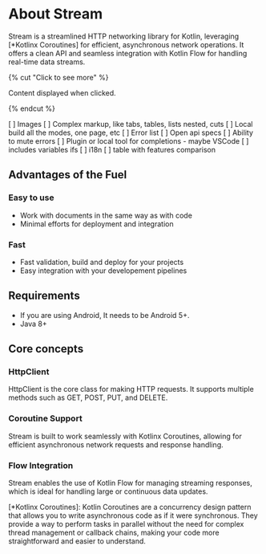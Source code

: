 # About Stream

Stream is a streamlined HTTP networking library for Kotlin, leveraging [*Kotlinx Coroutines] for efficient, asynchronous network operations. It offers a clean API and seamless integration with Kotlin Flow for handling real-time data streams.

{% cut "Click to see more" %}

Content displayed when clicked.

{% endcut %}

[ ] Images
[ ] Complex markup, like tabs, tables, lists nested, cuts
[ ] Local build all the modes, one page, etc
[ ] Error list
[ ] Open api specs
[ ] Ability to mute errors
[ ] Plugin or local tool for completions - maybe VSCode
[ ] includes variables ifs
[ ] i18n
[ ] table with features comparison

## Advantages of the Fuel

### Easy to use
- Work with documents in the same way as with code
- Minimal efforts for deployment and integration

### Fast
- Fast validation, build and deploy for your projects
- Easy integration with your developement pipelines

## Requirements

- If you are using Android, It needs to be Android 5+.
- Java 8+

## Core concepts

### HttpClient
HttpClient is the core class for making HTTP requests. It supports multiple methods such as GET, POST, PUT, and DELETE.

### Coroutine Support
Stream is built to work seamlessly with Kotlinx Coroutines, allowing for efficient asynchronous network requests and response handling.

### Flow Integration
Stream enables the use of Kotlin Flow for managing streaming responses, which is ideal for handling large or continuous data updates.

[*Kotlinx Coroutines]: Kotlin Coroutines are a concurrency design pattern that allows you to write asynchronous code as if it were synchronous. They provide a way to perform tasks in parallel without the need for complex thread management or callback chains, making your code more straightforward and easier to understand.
